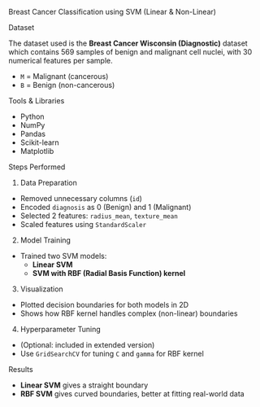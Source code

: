 Breast Cancer Classification using SVM (Linear & Non-Linear)

Dataset

The dataset used is the **Breast Cancer Wisconsin (Diagnostic)** dataset which contains 569 samples of benign and malignant cell nuclei, with 30 numerical features per sample.

- `M` = Malignant (cancerous)
- `B` = Benign (non-cancerous)

Tools & Libraries

- Python
- NumPy
- Pandas
- Scikit-learn
- Matplotlib

Steps Performed

1. Data Preparation
- Removed unnecessary columns (`id`)
- Encoded `diagnosis` as 0 (Benign) and 1 (Malignant)
- Selected 2 features: `radius_mean`, `texture_mean`
- Scaled features using `StandardScaler`

2. Model Training
- Trained two SVM models:
  - **Linear SVM**
  - **SVM with RBF (Radial Basis Function) kernel**

3. Visualization
- Plotted decision boundaries for both models in 2D
- Shows how RBF kernel handles complex (non-linear) boundaries

4. Hyperparameter Tuning
- (Optional: included in extended version)
- Use `GridSearchCV` for tuning `C` and `gamma` for RBF kernel

Results

- **Linear SVM** gives a straight boundary
- **RBF SVM** gives curved boundaries, better at fitting real-world data


